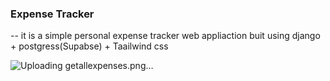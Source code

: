 ### Expense Tracker

-- it is a simple personal expense tracker web appliaction buit using django + postgress(Supabse) + Taailwind css

![Uploading getallexpenses.png…]()
